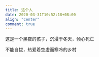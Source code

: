 ```yaml
---
title: 这个人
date: 2020-03-31T10:52:18+08:00
align: "center"
comment: true
---
```


这是一个黑夜的孩子，沉浸于冬天，倾心死亡

不能自拔，热爱着空虚而寒冷的乡村


